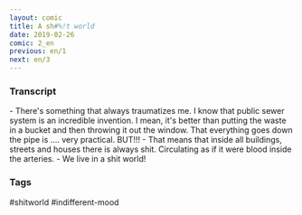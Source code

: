 ```yaml
---
layout: comic
title: A sh#%!t world
date: 2019-02-26
comic: 2_en
previous: en/1
next: en/3
---
```


<h3>Transcript</h3>
<p>
    - There's something that always traumatizes me. I know that public sewer system is an incredible invention. I mean, it's better than putting the waste in a bucket and then throwing it out the window. That everything goes down the pipe is .... very practical. BUT!!!
    - That means that inside all buildings, streets and houses there is always shit. Circulating as if it were blood inside the arteries.
    - We live in a shit world!
</p>

<h3>Tags</h3>
<p>#shitworld #indifferent-mood</p>

